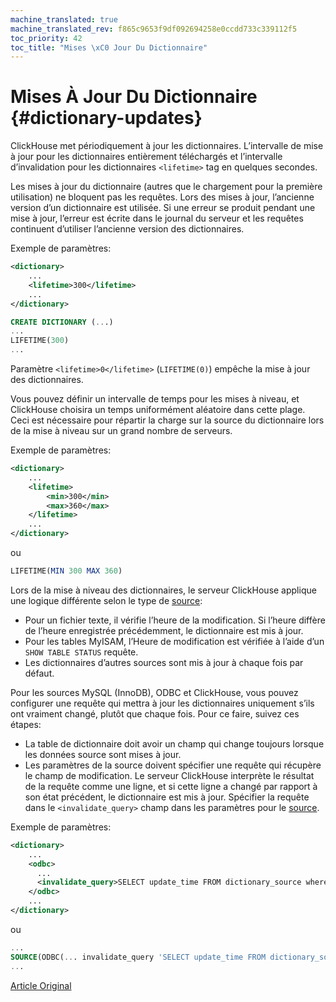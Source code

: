 ```yaml
---
machine_translated: true
machine_translated_rev: f865c9653f9df092694258e0ccdd733c339112f5
toc_priority: 42
toc_title: "Mises \xC0 Jour Du Dictionnaire"
---
```


# Mises À Jour Du Dictionnaire {#dictionary-updates}

ClickHouse met périodiquement à jour les dictionnaires. L’intervalle de mise à jour pour les dictionnaires entièrement téléchargés et l’intervalle d’invalidation pour les dictionnaires `<lifetime>` tag en quelques secondes.

Les mises à jour du dictionnaire (autres que le chargement pour la première utilisation) ne bloquent pas les requêtes. Lors des mises à jour, l’ancienne version d’un dictionnaire est utilisée. Si une erreur se produit pendant une mise à jour, l’erreur est écrite dans le journal du serveur et les requêtes continuent d’utiliser l’ancienne version des dictionnaires.

Exemple de paramètres:

``` xml
<dictionary>
    ...
    <lifetime>300</lifetime>
    ...
</dictionary>
```

``` sql
CREATE DICTIONARY (...)
...
LIFETIME(300)
...
```

Paramètre `<lifetime>0</lifetime>` (`LIFETIME(0)`) empêche la mise à jour des dictionnaires.

Vous pouvez définir un intervalle de temps pour les mises à niveau, et ClickHouse choisira un temps uniformément aléatoire dans cette plage. Ceci est nécessaire pour répartir la charge sur la source du dictionnaire lors de la mise à niveau sur un grand nombre de serveurs.

Exemple de paramètres:

``` xml
<dictionary>
    ...
    <lifetime>
        <min>300</min>
        <max>360</max>
    </lifetime>
    ...
</dictionary>
```

ou

``` sql
LIFETIME(MIN 300 MAX 360)
```

Lors de la mise à niveau des dictionnaires, le serveur ClickHouse applique une logique différente selon le type de [source](external-dicts-dict-sources.md):

-   Pour un fichier texte, il vérifie l’heure de la modification. Si l’heure diffère de l’heure enregistrée précédemment, le dictionnaire est mis à jour.
-   Pour les tables MyISAM, l’Heure de modification est vérifiée à l’aide d’un `SHOW TABLE STATUS` requête.
-   Les dictionnaires d’autres sources sont mis à jour à chaque fois par défaut.

Pour les sources MySQL (InnoDB), ODBC et ClickHouse, vous pouvez configurer une requête qui mettra à jour les dictionnaires uniquement s’ils ont vraiment changé, plutôt que chaque fois. Pour ce faire, suivez ces étapes:

-   La table de dictionnaire doit avoir un champ qui change toujours lorsque les données source sont mises à jour.
-   Les paramètres de la source doivent spécifier une requête qui récupère le champ de modification. Le serveur ClickHouse interprète le résultat de la requête comme une ligne, et si cette ligne a changé par rapport à son état précédent, le dictionnaire est mis à jour. Spécifier la requête dans le `<invalidate_query>` champ dans les paramètres pour le [source](external-dicts-dict-sources.md).

Exemple de paramètres:

``` xml
<dictionary>
    ...
    <odbc>
      ...
      <invalidate_query>SELECT update_time FROM dictionary_source where id = 1</invalidate_query>
    </odbc>
    ...
</dictionary>
```

ou

``` sql
...
SOURCE(ODBC(... invalidate_query 'SELECT update_time FROM dictionary_source where id = 1'))
...
```

[Article Original](https://clickhouse.tech/docs/en/query_language/dicts/external_dicts_dict_lifetime/) <!--hide-->

